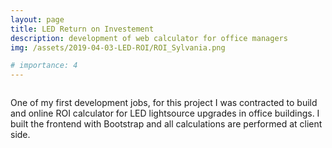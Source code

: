 ```yaml
---
layout: page
title: LED Return on Investement
description: development of web calculator for office managers
img: /assets/2019-04-03-LED-ROI/ROI_Sylvania.png

# importance: 4
---
```

<div class="row">
    <div class="col-sm mt-3 mt-md-0">
        <img class="img-fluid rounded z-depth-1" src="{{ '/assets/2019-04-03-LED-ROI/ROI_Sylvania_overview.png' | relative_url }}" alt="" title="example image"/>
    </div>
</div>

One of my first development jobs, for this project I was contracted to build and online ROI calculator for LED lightsource upgrades in office buildings. I built the frontend with Bootstrap and all calculations are performed at client side. 
